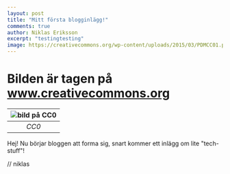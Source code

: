 ```yaml
---
layout: post
title: "Mitt första blogginlägg!"
comments: true
author: Niklas Eriksson
excerpt: "testingtesting"
image: https://creativecommons.org/wp-content/uploads/2015/03/PDMCC01.png
---
```


# Bilden är tagen på www.creativecommons.org

| ![bild på CC0](https://creativecommons.org/wp-content/uploads/2015/03/PDMCC01.png) | 
|:--:| 
| *CC0* |

Hej! Nu börjar bloggen att forma sig, snart kommer ett inlägg om lite "tech-stuff"!

// niklas